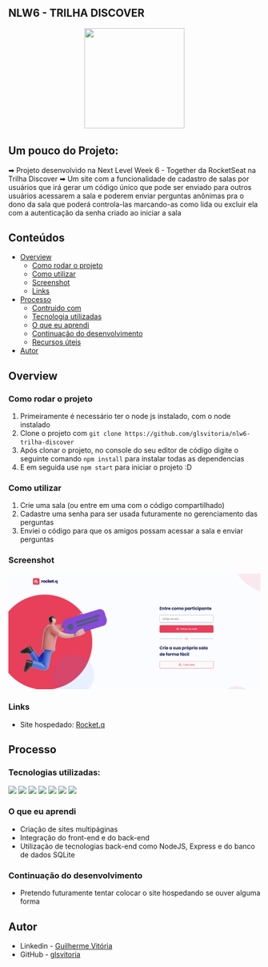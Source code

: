 ## NLW6 - TRILHA DISCOVER
<p align="center">
  <img src="https://img.icons8.com/plasticine/2x/circled-play.png" width="200px" height="200px"/></p>
<p align="center">

## Um pouco do Projeto:

➡ Projeto desenvolvido na Next Level Week 6 - Together da RocketSeat na Trilha Discover
➡ Um site com a funcionalidade de cadastro de salas por usuários que irá gerar um código único que pode ser enviado para outros usuários acessarem a sala e poderem enviar perguntas anônimas pra o dono da sala que poderá controla-las marcando-as como lida ou excluir ela com a autenticação da senha criado ao iniciar a sala

## Conteúdos

- [Overview](#overview)
  - [Como rodar o projeto](#como-rodar-o-projeto)
  - [Como utilizar](#como-utilizar-o-projeto)
  - [Screenshot](#screenshot)
  - [Links](#links)
- [Processo](#processo)
  - [Contruido com](#construido-com)
  - [Tecnologia utilizadas](#tecnologias-utilizadas)
  - [O que eu aprendi](#oque-eu-aprendi)
  - [Continuação do desenvolvimento](#continuacao-do-desenvolvimento)
  - [Recursos úteis](#recursos-uteis)
- [Autor](#autor)

## Overview

### Como rodar o projeto

 1. Primeiramente é necessário ter o node js instalado, com o node instalado
 2. Clone o projeto com `git clone https://github.com/glsvitoria/nlw6-trilha-discover`
 3. Após clonar o projeto, no console do seu editor de código digite o seguinte comando `npm install` para instalar todas as dependencias
 4. E em seguida use `npm start` para iniciar o projeto :D

### Como utilizar

 1. Crie uma sala (ou entre em uma com o código compartilhado)
 2. Cadastre uma senha para ser usada futuramente no gerenciamento das perguntas
 3. Enviei o código para que os amigos possam acessar a sala e enviar perguntas

### Screenshot
![](./public/images/Screenshot.png)
  
### Links
 - Site hospedado: [Rocket.q](https://rocket-q-nlw-discover.herokuapp.com/)

## Processo

### Tecnologias utilizadas:

[<img src="https://img.shields.io/static/v1?label=&message=HTML&color=orange&style=for-the-badge&logo=HTML5&logoColor=white" />](https://github.com/glsvitoria)
[<img src="https://img.shields.io/static/v1?label=&message=CSS&color=blue&style=for-the-badge&logo=CSS3&logoColor=white" />](https://github.com/glsvitoria)
[<img src="https://img.shields.io/static/v1?label=&message=JS&color=yellowgreen&style=for-the-badge&logo=JavaScript&logoColor=white" />](https://github.com/glsvitoria)
[<img src="https://img.shields.io/static/v1?label=&message=NodeJS&color=yellow&style=for-the-badge&logo=NodeJSlogoColor=white" />](https://github.com/glsvitoria)
[<img src="https://img.shields.io/static/v1?label=&message=SQLite3&color=yellowgreen&style=for-the-badge&logo=SQLite&logoColor=white" />](https://github.com/glsvitoria)
[<img src="https://img.shields.io/static/v1?label=&message=EJS&color=red&style=for-the-badge&logo=EJS&logoColor=white" />](https://github.com/glsvitoria)
[<img src="https://img.shields.io/static/v1?label=&message=Express&color=yellowgreen&style=for-the-badge&logo=Express&logoColor=white" />](https://github.com/glsvitoria)

### O que eu aprendi

- Criação de sites multipáginas
- Integração do front-end e do back-end
- Utilização de tecnologias back-end como NodeJS, Express e do banco de dados SQLite

### Continuação do desenvolvimento

- Pretendo futuramente tentar colocar o site hospedando se ouver alguma forma

## Autor
- Linkedin - [Guilherme Vitória](https://www.linkedin.com/in/glsvitoria/)
- GitHub - [glsvitoria](https://github.com/glsvitoria)
